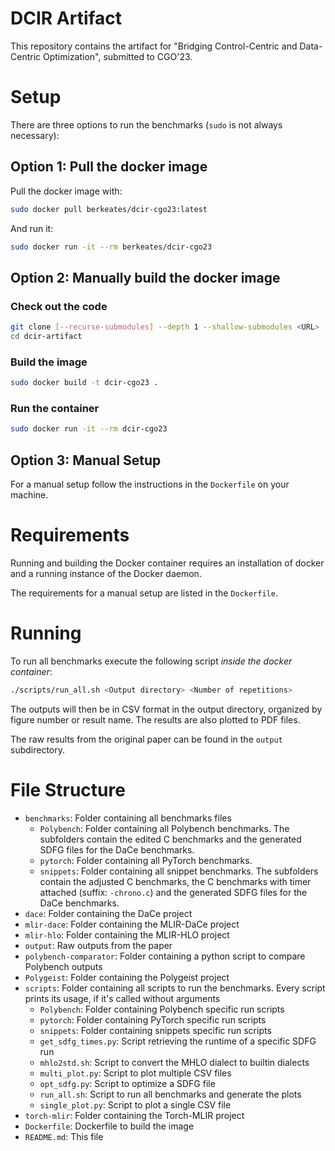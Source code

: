 # DCIR Artifact
This repository contains the artifact for "Bridging Control-Centric and Data-Centric Optimization", submitted to CGO'23.

# Setup
There are three options to run the benchmarks (`sudo` is not always necessary):

## Option 1: Pull the docker image
Pull the docker image with:
```sh
sudo docker pull berkeates/dcir-cgo23:latest
```

And run it:
```sh
sudo docker run -it --rm berkeates/dcir-cgo23
```

## Option 2: Manually build the docker image
### Check out the code
```sh
git clone [--recurse-submodules] --depth 1 --shallow-submodules <URL>
cd dcir-artifact
```
### Build the image
```sh
sudo docker build -t dcir-cgo23 .
```
### Run the container
```sh
sudo docker run -it --rm dcir-cgo23
```

## Option 3: Manual Setup
For a manual setup follow the instructions in the `Dockerfile` on your machine.

# Requirements
Running and building the Docker container requires an installation of docker
and a running instance of the Docker daemon.

The requirements for a manual setup are listed in the `Dockerfile`.

# Running
To run all benchmarks execute the following script _inside the docker container_:
```sh
./scripts/run_all.sh <Output directory> <Number of repetitions>
```

The outputs will then be in CSV format in the output directory, organized by
figure number or result name. The results are also plotted to PDF files.

The raw results from the original paper can be found in the `output` subdirectory.

# File Structure
- `benchmarks`: Folder containing all benchmarks files
  - `Polybench`: Folder containing all Polybench benchmarks. The subfolders contain the edited C benchmarks and the generated SDFG files for the DaCe benchmarks.
  - `pytorch`: Folder containing all PyTorch benchmarks.
  - `snippets`: Folder containing all snippet benchmarks. The subfolders contain the adjusted C benchmarks, the C benchmarks with timer attached (suffix: `-chrono.c`) and the generated SDFG files for the DaCe benchmarks.
- `dace`: Folder containing the DaCe project
- `mlir-dace`: Folder containing the MLIR-DaCe project
- `mlir-hlo`: Folder containing the MLIR-HLO project
- `output`: Raw outputs from the paper
- `polybench-comparator`: Folder containing a python script to compare Polybench outputs
- `Polygeist`: Folder containing the Polygeist project
- `scripts`: Folder containing all scripts to run the benchmarks. Every script prints its usage, if it's called without arguments
  - `Polybench`: Folder containing Polybench specific run scripts
  - `pytorch`: Folder containing PyTorch specific run scripts
  - `snippets`: Folder containing snippets specific run scripts
  - `get_sdfg_times.py`: Script retrieving the runtime of a specific SDFG run
  - `mhlo2std.sh`: Script to convert the MHLO dialect to builtin dialects
  - `multi_plot.py`: Script to plot multiple CSV files
  - `opt_sdfg.py`: Script to optimize a SDFG file
  - `run_all.sh`: Script to run all benchmarks and generate the plots
  - `single_plot.py`: Script to plot a single CSV file
- `torch-mlir`: Folder containing the Torch-MLIR project
- `Dockerfile`: Dockerfile to build the image
- `README.md`: This file
